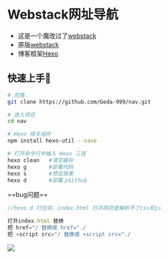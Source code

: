 # Webstack网址导航

- 这是一个魔改过了[webstack](https://github.com/hassanblog/navigation)
- 原版[webstack](https://github.com/WebStackPage/WebStackPage.github.io)
- 博客框架[Hexo](https://hexo.io/zh-cn/)

## 快速上手🚀

```bash
# 克隆
git clone https://github.com/Geda-999/nav.git

# 进入项目
cd nav

# Hexo 相关组件
npm install hexo-util --save

# 打开命令行中输入 Hexo 三连
hexo clean   #清空缓存
hexo g	     #部署代码
hexo s	     #预览效果
hexo d       #部署上Github
```



==bug问题==

```js
//hexo d 打包完，index.html 打开网页是解析不了css和js 

打开index.html 替换
把 href="/ 替换成 href="./
把 <script src="/ 替换成 <script src="./
```



![](https://cdn.jsdelivr.net/gh/ashunun/Picture/image/WebStack.png)